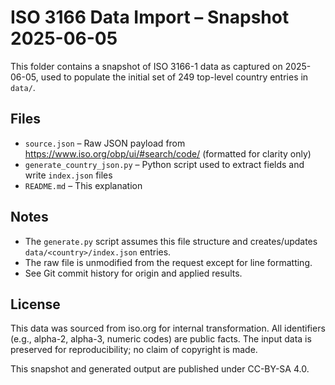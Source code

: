 # ISO 3166 Data Import – Snapshot 2025-06-05

This folder contains a snapshot of ISO 3166-1 data as captured on 2025-06-05,
used to populate the initial set of 249 top-level country entries in `data/`.

## Files
- `source.json` – Raw JSON payload from https://www.iso.org/obp/ui/#search/code/ (formatted for clarity only)
- `generate_country_json.py` – Python script used to extract fields and write `index.json` files
- `README.md` – This explanation

## Notes
- The `generate.py` script assumes this file structure and creates/updates `data/<country>/index.json` entries.
- The raw file is unmodified from the request except for line formatting.
- See Git commit history for origin and applied results.

## License
This data was sourced from iso.org for internal transformation. 
All identifiers (e.g., alpha-2, alpha-3, numeric codes) are public facts. 
The input data is preserved for reproducibility; no claim of copyright is made.

This snapshot and generated output are published under CC-BY-SA 4.0.
